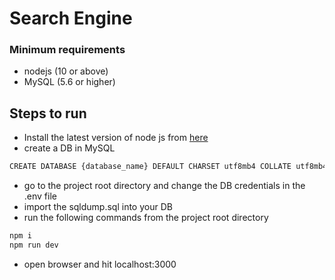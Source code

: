 # Search Engine

### Minimum requirements
- nodejs (10 or above)
- MySQL (5.6 or higher)

## Steps to run

- Install the latest version of node js from [here](https://nodejs.org/en/)
- create a DB in MySQL
```sh
CREATE DATABASE {database_name} DEFAULT CHARSET utf8mb4 COLLATE utf8mb4_unicode_ci;
```
- go to the project root directory and change the DB credentials in the .env file
- import the sqldump.sql into your DB
- run the following commands from the project root directory
```sh
npm i
npm run dev
```
- open browser and hit localhost:3000
